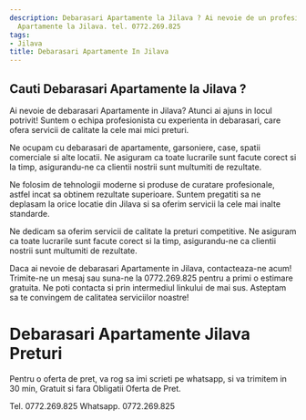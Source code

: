```yaml
---
description: Debarasari Apartamente la Jilava ? Ai nevoie de un profesionist in Debarasari
  Apartamente la Jilava. tel. 0772.269.825
tags:
- Jilava
title: Debarasari Apartamente In Jilava
---
```



## Cauti Debarasari Apartamente la Jilava ?

Ai nevoie de debarasari Apartamente in Jilava? Atunci ai ajuns in locul potrivit! Suntem o echipa profesionista cu experienta in debarasari, care ofera servicii de calitate la cele mai mici preturi.

Ne ocupam cu debarasari de apartamente, garsoniere, case, spatii comerciale si alte locatii. Ne asiguram ca toate lucrarile sunt facute corect si la timp, asigurandu-ne ca clientii nostrii sunt multumiti de rezultate.

Ne folosim de tehnologii moderne si produse de curatare profesionale, astfel incat sa obtinem rezultate superioare. Suntem pregatiti sa ne deplasam la orice locatie din Jilava si sa oferim servicii la cele mai inalte standarde.

Ne dedicam sa oferim servicii de calitate la preturi competitive. Ne asiguram ca toate lucrarile sunt facute corect si la timp, asigurandu-ne ca clientii nostrii sunt multumiti de rezultate.

Daca ai nevoie de debarasari Apartamente in Jilava, contacteaza-ne acum! Trimite-ne un mesaj sau suna-ne la 0772.269.825 pentru a primi o estimare gratuita. Ne poti contacta si prin intermediul linkului de mai sus. 
Asteptam sa te convingem de calitatea serviciilor noastre!

# Debarasari Apartamente Jilava Preturi
Pentru o oferta de pret, va rog sa imi scrieti pe whatsapp, si va trimitem in 30 min, Gratuit si fara Obligatii Oferta de Pret.

Tel. 0772.269.825
Whatsapp. 0772.269.825